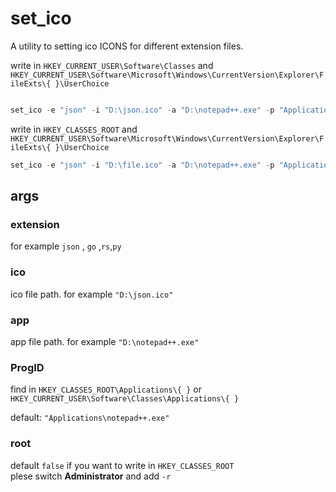 # set_ico

A utility to setting ico ICONS for different extension files.



write in  `HKEY_CURRENT_USER\Software\Classes` and `HKEY_CURRENT_USER\Software\Microsoft\Windows\CurrentVersion\Explorer\FileExts\{ }\UserChoice`
```powershell

set_ico -e "json" -i "D:\json.ico" -a "D:\notepad++.exe" -p "Applications\notepad++.exe"

```
write in `HKEY_CLASSES_ROOT` and `HKEY_CURRENT_USER\Software\Microsoft\Windows\CurrentVersion\Explorer\FileExts\{ }\UserChoice`

```powershell
set_ico -e "json" -i "D:\file.ico" -a "D:\notepad++.exe" -p "Applications\notepad++.exe" -r
```

## args

### extension
for example `json` , `go` ,`rs`,`py`
### ico
ico file path. for example `"D:\json.ico"`
### app
app file path. for example `"D:\notepad++.exe"`
### ProgID
find in `HKEY_CLASSES_ROOT\Applications\{ }` or `HKEY_CURRENT_USER\Software\Classes\Applications\{ }`

default: `"Applications\notepad++.exe"`  
### root
default `false`
if you want to write in `HKEY_CLASSES_ROOT`  
plese switch **Administrator** and add `-r`